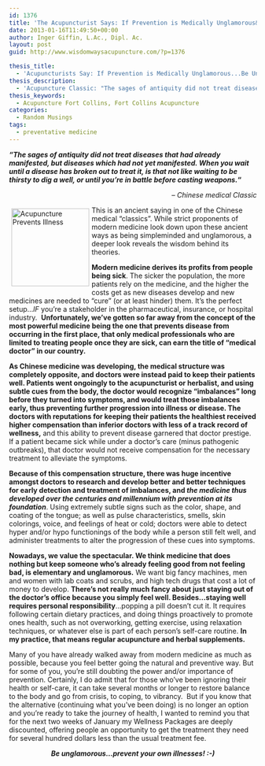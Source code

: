 ```yaml
---
id: 1376
title: 'The Acupuncturist Says: If Prevention is Medically Unglamorous&#8230;Be Unglamorous!'
date: 2013-01-16T11:49:50+00:00
author: Inger Giffin, L.Ac., Dipl. Ac.
layout: post
guid: http://www.wisdomwaysacupuncture.com/?p=1376

thesis_title:
  - 'Acupuncturists Say: If Prevention is Medically Unglamorous...Be Unglamorous!'
thesis_description:
  - 'Acupuncture Classic: "The sages of antiquity did not treat diseases that had already manifested, but diseases which had not yet manifested."  '
thesis_keywords:
  - Acupuncture Fort Collins, Fort Collins Acupuncture
categories:
  - Random Musings
tags:
  - preventative medicine
---
```

**_&#8220;The sages of antiquity did not treat diseases that had already manifested, but diseases which had not yet manifested. When you wait until a disease has broken out to treat it, is that not like waiting to be thirsty to dig a well, or until you&#8217;re in battle before casting weapons._&#8220;**

<p style="text-align: right;">
  <em>&#8211; Chinese medical Classic</em>
</p>

 <img src="http://ih.constantcontact.com/fs124/1102844965003/img/130.jpg" alt="Acupuncture Prevents Illness" width="158" height="158" align="left" border="0" hspace="5" vspace="5" />This is an ancient saying in one of the Chinese medical &#8220;classics&#8221;. While strict proponents of modern medicine look down upon these ancient ways as being simpleminded and unglamorous, a deeper look reveals the wisdom behind its theories.

**Modern medicine derives its profits from people being sick**. The sicker the population, the more patients rely on the medicine, and the higher the costs get as new diseases develop and new medicines are needed to &#8220;cure&#8221; (or at least hinder) them. It&#8217;s the perfect setup&#8230;_IF_ you&#8217;re a stakeholder in the pharmaceutical, insurance, or hospital industry.  **Unfortunately, we&#8217;ve gotten so far away from the concept of the most powerful medicine being the one that prevents disease from occurring in the first place, that only medical professionals who are limited to treating people once they are sick, can earn the title of &#8220;medical doctor&#8221; in our country.**

**As Chinese medicine was developing, the medical structure was completely opposite, and doctors were instead paid to keep their patients well. Patients went ongoingly to the acupuncturist or herbalist, and using subtle cues from the body, the doctor would recognize &#8220;imbalances&#8221; long before they turned into symptoms, and would treat those imbalances early, thus preventing further progression into illness or disease. The doctors with reputations for keeping their patients the healthiest received higher compensation than inferior doctors with less of a track record of wellness,** and this ability to prevent disease garnered that doctor prestige. If a patient became sick while under a doctor&#8217;s care (minus pathogenic outbreaks), that doctor would not receive compensation for the necessary treatment to alleviate the symptoms.

**Because of this compensation structure, there was huge incentive amongst doctors to research and develop better and better techniques for early detection and treatment of imbalances, and _the medicine thus developed over the centuries and millennium with prevention at its foundation_**. Using extremely subtle signs such as the color, shape, and coating of the tongue; as well as pulse characteristics, smells, skin colorings, voice, and feelings of heat or cold; doctors were able to detect hyper and/or hypo functionings of the body while a person still felt well, and administer treatments to alter the progression of these cues into symptoms.

**Nowadays, we value the spectacular. We think medicine that does nothing but keep someone who&#8217;s already feeling good from not feeling bad, is elementary and unglamorous.** We want big fancy machines, men and women with lab coats and scrubs, and high tech drugs that cost a lot of money to develop. **There&#8217;s not really much fancy about just staying out of the doctor&#8217;s office because you simply feel well. Besides&#8230;staying well requires personal responsibility**&#8230;popping a pill doesn&#8217;t cut it. It requires following certain dietary practices, and doing things proactively to promote ones health, such as not overworking, getting exercise, using relaxation techniques, or whatever else is part of each person&#8217;s self-care routine. **In my practice, that means regular acupuncture and herbal supplements.**

Many of you have already walked away from modern medicine as much as possible, because you feel better going the natural and preventive way. But for some of you, you&#8217;re still doubting the power and/or importance of prevention. Certainly, I do admit that for those who&#8217;ve been ignoring their health or self-care, it can take several months or longer to restore balance to the body and go from crisis, to coping, to vibrancy.  But if you know that the alternative (continuing what you&#8217;ve been doing) is no longer an option and you&#8217;re ready to take the journey of health, I wanted to remind you that for the next two weeks of January my Wellness Packages are deeply discounted, offering people an opportunity to get the treatment they need for several hundred dollars less than the usual treatment fee.

<p style="text-align: center;">
  <strong> <em>Be unglamorous&#8230;prevent your own illnesses! :-) </em></strong>
</p>